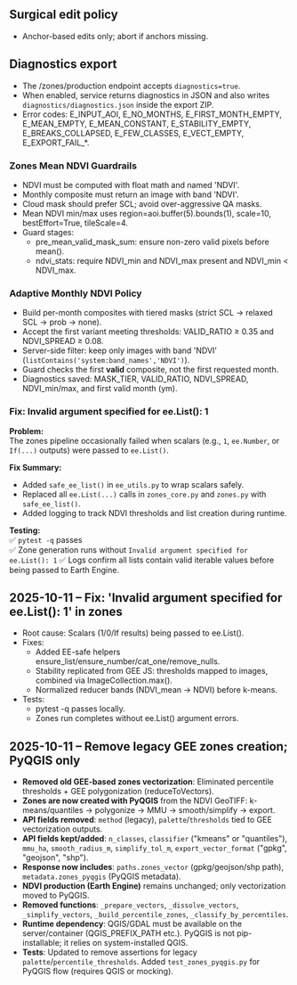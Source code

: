 ## Surgical edit policy
- Anchor-based edits only; abort if anchors missing.

## Diagnostics export
- The /zones/production endpoint accepts `diagnostics=true`.
- When enabled, service returns diagnostics in JSON and also writes `diagnostics/diagnostics.json` inside the export ZIP.
- Error codes: E_INPUT_AOI, E_NO_MONTHS, E_FIRST_MONTH_EMPTY, E_MEAN_EMPTY, E_MEAN_CONSTANT, E_STABILITY_EMPTY, E_BREAKS_COLLAPSED, E_FEW_CLASSES, E_VECT_EMPTY, E_EXPORT_FAIL_*.

### Zones Mean NDVI Guardrails
- NDVI must be computed with float math and named 'NDVI'.
- Monthly composite must return an image with band 'NDVI'.
- Cloud mask should prefer SCL; avoid over-aggressive QA masks.
- Mean NDVI min/max uses region=aoi.buffer(5).bounds(1), scale=10, bestEffort=True, tileScale=4.
- Guard stages:
  - pre_mean_valid_mask_sum: ensure non-zero valid pixels before mean().
  - ndvi_stats: require NDVI_min and NDVI_max present and NDVI_min < NDVI_max.
### Adaptive Monthly NDVI Policy
- Build per-month composites with tiered masks (strict SCL → relaxed SCL → prob → none).
- Accept the first variant meeting thresholds: VALID_RATIO ≥ 0.35 and NDVI_SPREAD ≥ 0.08.
- Server-side filter: keep only images with band 'NDVI' (`listContains('system:band_names','NDVI')`).
- Guard checks the first **valid** composite, not the first requested month.
- Diagnostics saved: MASK_TIER, VALID_RATIO, NDVI_SPREAD, NDVI_min/max, and first valid month (ym).

### Fix: Invalid argument specified for ee.List(): 1

**Problem:**  
The zones pipeline occasionally failed when scalars (e.g., `1`, `ee.Number`, or `If(...)` outputs) were passed to `ee.List()`.  

**Fix Summary:**  
- Added `safe_ee_list()` in `ee_utils.py` to wrap scalars safely.  
- Replaced all `ee.List(...)` calls in `zones_core.py` and `zones.py` with `safe_ee_list()`.  
- Added logging to track NDVI thresholds and list creation during runtime.  

**Testing:**  
✅ `pytest -q` passes  
✅ Zone generation runs without `Invalid argument specified for ee.List(): 1`
✅ Logs confirm all lists contain valid iterable values before being passed to Earth Engine.

## 2025-10-11 – Fix: 'Invalid argument specified for ee.List(): 1' in zones
- Root cause: Scalars (1/0/If results) being passed to ee.List().
- Fixes:
  - Added EE-safe helpers ensure_list/ensure_number/cat_one/remove_nulls.
  - Stability replicated from GEE JS: thresholds mapped to images, combined via ImageCollection.max().
  - Normalized reducer bands (NDVI_mean → NDVI) before k-means.
- Tests:
  - pytest -q passes locally.
  - Zones run completes without ee.List() argument errors.

## 2025-10-11 – Remove legacy GEE zones creation; PyQGIS only
- **Removed old GEE-based zones vectorization**: Eliminated percentile thresholds + GEE polygonization (reduceToVectors).
- **Zones are now created with PyQGIS** from the NDVI GeoTIFF: k-means/quantiles → polygonize → MMU → smooth/simplify → export.
- **API fields removed**: `method` (legacy), `palette`/`thresholds` tied to GEE vectorization outputs.
- **API fields kept/added**: `n_classes`, `classifier` ("kmeans" or "quantiles"), `mmu_ha`, `smooth_radius_m`, `simplify_tol_m`, `export_vector_format` ("gpkg", "geojson", "shp").
- **Response now includes**: `paths.zones_vector` (gpkg/geojson/shp path), `metadata.zones_pyqgis` (PyQGIS metadata).
- **NDVI production (Earth Engine)** remains unchanged; only vectorization moved to PyQGIS.
- **Removed functions**: `_prepare_vectors`, `_dissolve_vectors`, `_simplify_vectors`, `_build_percentile_zones`, `_classify_by_percentiles`.
- **Runtime dependency**: QGIS/GDAL must be available on the server/container (QGIS_PREFIX_PATH etc.). PyQGIS is not pip-installable; it relies on system-installed QGIS.
- **Tests**: Updated to remove assertions for legacy `palette`/`percentile_thresholds`. Added `test_zones_pyqgis.py` for PyQGIS flow (requires QGIS or mocking).
